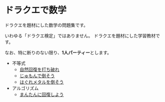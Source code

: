 # ドラクエで数学

ドラクエを題材にした数学の問題集です。

いわゆる「ドラクエ検定」ではありません。
ドラクエを題材にした学習教材です。

なお、特に断りのない限り、**1人パーティー**とします。

* 不等式
    * [自然回復を打ち破れ](./inequality/autohealing.md)
    * [じゅもんで倒そう](./inequality/spell.md)
    * [はぐれメタルを倒そう](./inequality/hagure.md)
* アルゴリズム
    * [まんたんに回復しよう](./algorithm/fill.md)
